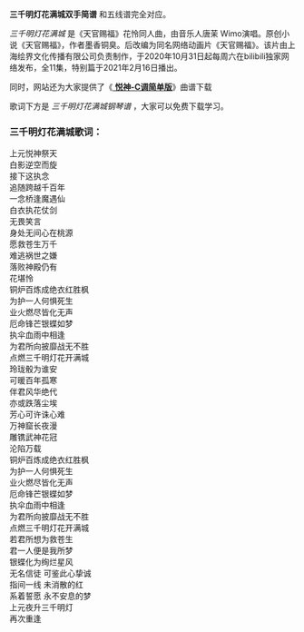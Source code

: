 

**三千明灯花满城双手简谱** 和五线谱完全对应。

_三千明灯花满城_ 是《天官赐福》花怜同人曲，由音乐人唐茉
Wimo演唱。原创小说《天官赐福》，作者墨香铜臭。后改编为同名网络动画片《天官赐福》。该片由上海绘界文化传播有限公司负责制作，于2020年10月31日起每周六在bilibili独家网络发布，全11集，特别篇于2021年2月16日播出。

同时，网站还为大家提供了《[ **悦神-C调简单版**](Music-11833-悦神-C调简单版-天官赐福同人曲.html "悦神-
C调简单版")》曲谱下载

歌词下方是 _三千明灯花满城钢琴谱_ ，大家可以免费下载学习。

### 三千明灯花满城歌词：

上元悦神祭天  
白影逆空而旋  
接下这执念  
追随跨越千百年  
一念桥逢魔遇仙  
白衣执花仗剑  
无畏笑言  
身处无间心在桃源  
愿救苍生万千  
难逃祸世之嫌  
落败神殿仍有  
花堪怜  
铜炉百炼成绝衣红胜枫  
为护一人何惧死生  
业火燃尽皆化无声  
厄命锋芒银蝶如梦  
执伞血雨中相逢  
为君所向披靡战无不胜  
点燃三千明灯花开满城  
玲珑骰为谁安  
可暖百年孤寒  
伴君风华绝代  
亦或跌落尘埃  
芳心可许诛心难  
万神窟长夜漫  
雕镌武神花冠  
沦陷万载  
铜炉百炼成绝衣红胜枫  
为护一人何惧死生  
业火燃尽皆化无声  
厄命锋芒银蝶如梦  
执伞血雨中相逢  
为君所向披靡战无不胜  
点燃三千明灯花开满城  
若君所想为救苍生  
君一人便是我所梦  
银蝶化为绚烂星风  
无名信徒 可鉴此心挚诚  
指间一线 未消散的红  
系着誓愿 永不安息的梦  
上元夜升三千明灯  
再次重逢

